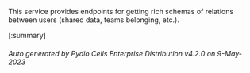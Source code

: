






This service provides endpoints for getting rich schemas of relations between users (shared data, teams belonging, etc.).

[:summary]

###### Auto generated by Pydio Cells Enterprise Distribution v4.2.0 on 9-May-2023
